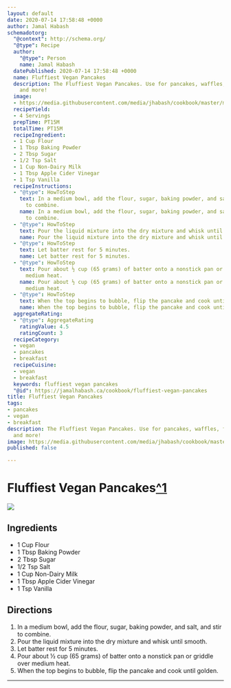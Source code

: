 ```yaml
---
layout: default
date: 2020-07-14 17:58:48 +0000
author: Jamal Habash
schemadotorg:
  "@context": http://schema.org/
  "@type": Recipe
  author:
    "@type": Person
    name: Jamal Habash
  datePublished: 2020-07-14 17:58:48 +0000
  name: Fluffiest Vegan Pancakes
  description: The Fluffiest Vegan Pancakes. Use for pancakes, waffles, frying batter
    and more!
  image:
  - https://media.githubusercontent.com/media/jhabash/cookbook/master/media/fluffiest-vegan-pancakes.jpg
  recipeYield:
  - 4 Servings
  prepTime: PT15M
  totalTime: PT15M
  recipeIngredient:
  - 1 Cup Flour
  - 1 Tbsp Baking Powder
  - 2 Tbsp Sugar
  - 1/2 Tsp Salt
  - 1 Cup Non-Dairy Milk
  - 1 Tbsp Apple Cider Vinegar
  - 1 Tsp Vanilla
  recipeInstructions:
  - "@type": HowToStep
    text: In a medium bowl, add the flour, sugar, baking powder, and salt, and stir
      to combine.
    name: In a medium bowl, add the flour, sugar, baking powder, and salt, and stir
      to combine.
  - "@type": HowToStep
    text: Pour the liquid mixture into the dry mixture and whisk until smooth.
    name: Pour the liquid mixture into the dry mixture and whisk until smooth.
  - "@type": HowToStep
    text: Let batter rest for 5 minutes.
    name: Let batter rest for 5 minutes.
  - "@type": HowToStep
    text: Pour about ½ cup (65 grams) of batter onto a nonstick pan or griddle over
      medium heat.
    name: Pour about ½ cup (65 grams) of batter onto a nonstick pan or griddle over
      medium heat.
  - "@type": HowToStep
    text: When the top begins to bubble, flip the pancake and cook until golden.
    name: When the top begins to bubble, flip the pancake and cook until golden.
  aggregateRating:
  - "@type": AggregateRating
    ratingValue: 4.5
    ratingCount: 3
  recipeCategory:
  - vegan
  - pancakes
  - breakfast
  recipeCuisine:
  - vegan
  - breakfast
  keywords: fluffiest vegan pancakes
  "@id": https://jamalhabash.ca/cookbook/fluffiest-vegan-pancakes
title: Fluffiest Vegan Pancakes
tags:
- pancakes
- vegan
- breakfast
description: The Fluffiest Vegan Pancakes. Use for pancakes, waffles, frying batter
  and more!
image: https://media.githubusercontent.com/media/jhabash/cookbook/master/media/fluffiest-vegan-pancakes.jpg
published: false

---
```

# Fluffiest Vegan Pancakes[^1](https://thevietvegan.com/vegan-creamy-garlic-dip-pizza/)

![](https://media.githubusercontent.com/media/jhabash/cookbook/master/media/fluffiest-vegan-pancakes.jpg)

## Ingredients

* 1 Cup Flour
* 1 Tbsp Baking Powder
* 2 Tbsp Sugar
* 1/2 Tsp Salt
* 1 Cup Non-Dairy Milk
* 1 Tbsp Apple Cider Vinegar
* 1 Tsp Vanilla

## Directions

1. In a medium bowl, add the flour, sugar, baking powder, and salt, and stir to combine.
2. Pour the liquid mixture into the dry mixture and whisk until smooth.
3. Let batter rest for 5 minutes.
4. Pour about ½ cup (65 grams) of batter onto a nonstick pan or griddle over medium heat.
5. When the top begins to bubble, flip the pancake and cook until golden.

***